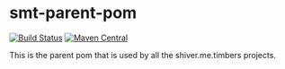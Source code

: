 <!---
Copyright 2015 Karl Bennett

Licensed under the Apache License, Version 2.0 (the "License");
you may not use this file except in compliance with the License.
You may obtain a copy of the License at

    http://www.apache.org/licenses/LICENSE-2.0

Unless required by applicable law or agreed to in writing, software
distributed under the License is distributed on an "AS IS" BASIS,
WITHOUT WARRANTIES OR CONDITIONS OF ANY KIND, either express or implied.
See the License for the specific language governing permissions and
limitations under the License.
-->
smt-parent-pom
===========
[![Build Status](https://travis-ci.org/shiver-me-timbers/smt-parent-pom.svg?branch=master)](https://travis-ci.org/shiver-me-timbers/smt-parent-pom) [![Maven Central](https://maven-badges.herokuapp.com/maven-central/com.github.shiver-me-timbers/smt-parent-pom/badge.svg)](https://maven-badges.herokuapp.com/maven-central/com.github.shiver-me-timbers/smt-parent-pom/)

This is the parent pom that is used by all the shiver.me.timbers projects.